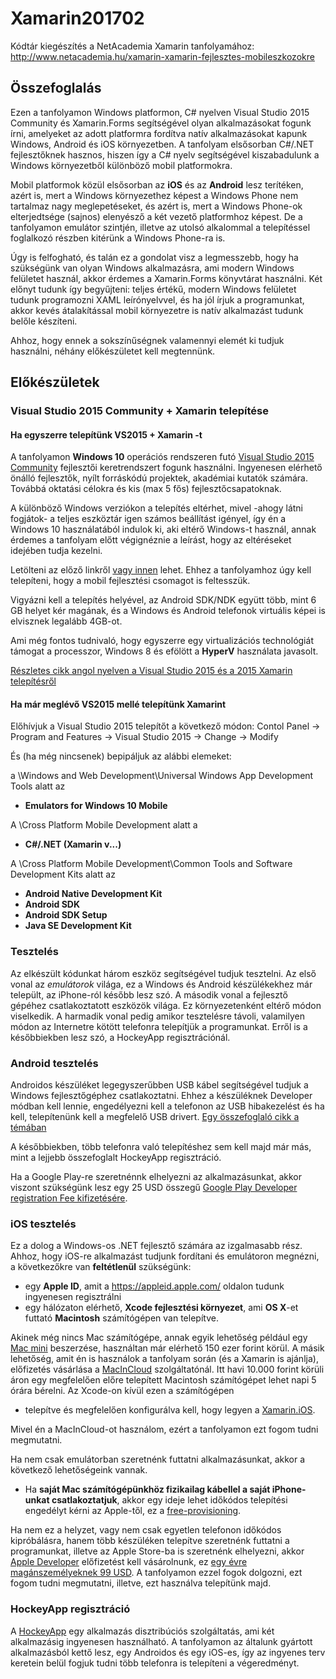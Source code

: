 # Xamarin201702
Kódtár kiegészítés a NetAcademia Xamarin tanfolyamához: http://www.netacademia.hu/xamarin-xamarin-fejlesztes-mobileszkozokre

## Összefoglalás
Ezen a tanfolyamon Windows platformon, C# nyelven Visual Studio 2015 Community és Xamarin.Forms segítségével olyan alkalmazásokat fogunk írni, amelyeket az adott platformra fordítva natív alkalmazásokat kapunk Windows, Android és iOS környezetben. A tanfolyam elsősorban C#/.NET fejlesztőknek hasznos, hiszen így a C# nyelv segítségével kiszabadulunk a Windows környezetből különböző mobil platformokra.

Mobil platformok közül elsősorban az **iOS** és az **Android** lesz terítéken, azért is, mert a Windows környezethez képest a Windows Phone nem tartalmaz nagy meglepetéseket, és azért is, mert a Windows Phone-ok elterjedtsége (sajnos) elenyésző a két vezető platformhoz képest. De a tanfolyamon emulátor szintjén, illetve az utolsó alkalommal a telepítéssel foglalkozó részben kitérünk a Windows Phone-ra is.

Úgy is felfogható, és talán ez a gondolat visz a legmesszebb, hogy ha szükségünk van olyan Windows alkalmazásra, ami modern Windows felületet használ, akkor érdemes a Xamarin.Forms könyvtárat használni. Két előnyt tudunk így begyűjteni: teljes értékű, modern Windows felületet tudunk programozni XAML leírónyelvvel, és ha jól írjuk a programunkat, akkor kevés átalakítással mobil környezetre is natív alkalmazást tudunk belőle készíteni.

Ahhoz, hogy ennek a sokszínűségnek valamennyi elemét ki tudjuk használni, néhány előkészületet kell megtennünk.

## Előkészületek
### Visual Studio 2015 Community + Xamarin telepítése
#### Ha egyszerre telepítünk VS2015 + Xamarin -t

A tanfolyamon **Windows 10** operációs rendszeren futó [Visual Studio 2015 Community](https://www.visualstudio.com/vs/community/) fejlesztői keretrendszert fogunk használni. Ingyenesen elérhető önálló fejlesztők, nyílt forráskódú projektek, akadémiai kutatók számára. Továbbá oktatási célokra és kis (max 5 fős) fejlesztőcsapatoknak.

A különböző Windows verziókon a telepítés eltérhet, mivel -ahogy látni fogjátok- a teljes eszköztár igen számos beállítást igényel, így én a Windows 10 használatából indulok ki, aki eltérő Windows-t használ, annak érdemes a tanfolyam előtt végignéznie a leírást, hogy az eltéréseket idejében tudja kezelni.

Letölteni az előző linkről [vagy innen](https://www.visualstudio.com/free-developer-offers/) lehet. Ehhez a tanfolyamhoz úgy kell telepíteni, hogy a mobil fejlesztési csomagot is feltesszük.

Vigyázni kell a telepítés helyével, az Android SDK/NDK együtt több, mint 6 GB helyet kér magának, és a Windows és Android telefonok virtuális képei is elvisznek legalább 4GB-ot.

Ami még fontos tudnivaló, hogy egyszerre egy virtualizációs technológiát támogat a processzor, Windows 8 és efölött a **HyperV** használata javasolt.

[Részletes cikk angol nyelven a Visual Studio 2015 és a 2015 Xamarin telepítésről](https://msdn.microsoft.com/en-us/library/mt613162.aspx)

#### Ha már meglévő VS2015 mellé telepítünk Xamarint
Előhívjuk a Visual Studio 2015 telepítőt a következő módon: 
Contol Panel -> Program and Features -> Visual Studio 2015 -> Change -> Modify

És (ha még nincsenek) bepipáljuk az alábbi elemeket:

a \Windows and Web Development\Universal Windows App Development Tools alatt az 
- **Emulators for Windows 10 Mobile**

A \Cross Platform Mobile Development  alatt a 
- **C#/.NET (Xamarin v...)**

A \Cross Platform Mobile Development\Common Tools and Software Development Kits alatt az
- **Android Native Development Kit**
- **Android SDK**
- **Android SDK Setup**
- **Java SE Development Kit**

### Tesztelés
Az elkészült kódunkat három eszköz segítségével tudjuk tesztelni. Az első vonal az *emulátorok* világa, ez a Windows és Android készülékekhez már települt, az iPhone-ról később lesz szó. A második vonal a fejlesztő gépéhez csatlakoztatott eszközök világa. Ez környezetenként eltérő módon viselkedik. A harmadik vonal pedig amikor tesztelésre távoli, valamilyen módon az Internetre kötött telefonra telepítjük a programunkat. Erről is a későbbiekben lesz szó, a HockeyApp regisztrációnál.

### Android tesztelés
Androidos készüléket legegyszerűbben USB kábel segítségével tudjuk a Windows fejlesztőgéphez csatlakoztatni. Ehhez a készüléknek Developer módban kell lennie, engedélyezni kell a telefonon az USB hibakezelést és ha kell, telepítenünk kell a megfelelő USB drivert. [Egy összefoglaló cikk a témában](https://developer.xamarin.com/guides/android/getting_started/installation/set_up_device_for_development/)

A későbbiekben, több telefonra való telepítéshez sem kell majd már más, mint a lejjebb összefoglalt HockeyApp regisztráció.

Ha a Google Play-re szeretnénnk elhelyezni az alkalmazásunkat, akkor viszont szükségünk lesz egy 25 USD összegű [Google Play Developer registration Fee kifizetésére](https://play.google.com/apps/publish/signup/).

### iOS tesztelés
Ez a dolog a Windows-os .NET fejlesztő számára az izgalmasabb rész. Ahhoz, hogy iOS-re alkalmazást tudjunk fordítani és emulátoron megnézni, a következőkre van **feltétlenül** szükségünk:
- egy **Apple ID**, amit a https://appleid.apple.com/ oldalon tudunk ingyenesen regisztrálni
- egy hálózaton elérhető, **Xcode fejlesztési környezet**, ami **OS X**-et futtató **Macintosh** számítógépen van telepítve. 

Akinek még nincs Mac számítógépe, annak egyik lehetőség például egy [Mac mini](http://www.apple.com/hu/mac-mini/) beszerzése, használtan már elérhető 150 ezer forint körül. A másik lehetőség, amit én is használok a tanfolyam során (és a Xamarin is ajánlja), előfizetés vásárlása a [MacInCloud](http://www.macincloud.com/pricing/compare) szolgáltatónál. Itt havi 10.000 forint körüli áron egy megfelelően előre telepített Macintosh számítógépet lehet napi 5 órára bérelni. Az Xcode-on kívül ezen a számítógépen

- telepítve és megfelelően konfigurálva kell, hogy legyen a [Xamarin.iOS](https://developer.xamarin.com/guides/ios/getting_started/installation/mac/).

Mivel én a MacInCloud-ot használom, ezért a tanfolyamon ezt fogom tudni megmutatni.

Ha nem csak emulátorban szeretnénk futtatni alkalmazásunkat, akkor a következő lehetőségeink vannak.

- Ha **saját Mac számítógépünkhöz fizikailag kábellel a saját iPhone-unkat csatlakoztatjuk**, akkor egy ideje lehet időkódos telepítési engedélyt kérni az Apple-től, ez a [free-provisioning](https://developer.xamarin.com/guides/ios/getting_started/installation/device_provisioning/free-provisioning/).

Ha nem ez a helyzet, vagy nem csak egyetlen telefonon időkódos kipróbálásra, hanem több készüléken telepítve szeretnénk futtatni a programunkat, illetve az Apple Store-ba is szeretnénk elhelyezni, akkor [Apple Developer](https://developer.apple.com/app-store/subscriptions/) előfizetést kell vásárolnunk, ez [egy évre magánszemélyeknek 99 USD](). A tanfolyamon ezzel fogok dolgozni, ezt fogom tudni megmutatni, illetve, ezt használva telepítünk majd.

### HockeyApp regisztráció

A [HockeyApp](http://hockeyapp.net/) egy alkalmazás disztribúciós szolgáltatás, ami két alkalmazásig ingyenesen használható. A tanfolyamon az általunk gyártott alkalmazásból kettő lesz, egy Androidos és egy iOS-es, így az ingyenes terv keretein belül fogjuk tudni több telefonra is telepíteni a végeredményt.
